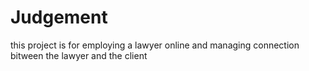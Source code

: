# Judgement
this project is for employing a lawyer online and managing connection bitween the lawyer and the client

